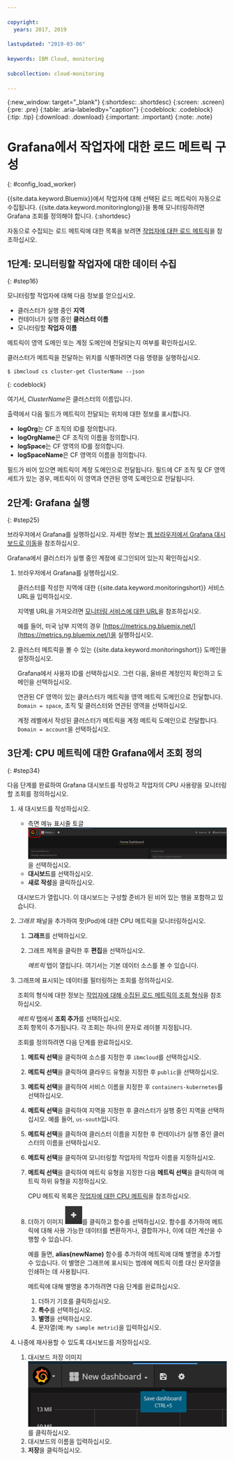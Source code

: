 ```yaml
---

copyright:
  years: 2017, 2019

lastupdated: "2019-03-06"

keywords: IBM Cloud, monitoring

subcollection: cloud-monitoring

---
```


{:new_window: target="_blank"}
{:shortdesc: .shortdesc}
{:screen: .screen}
{:pre: .pre}
{:table: .aria-labeledby="caption"}
{:codeblock: .codeblock}
{:tip: .tip}
{:download: .download}
{:important: .important}
{:note: .note}



# Grafana에서 작업자에 대한 로드 메트릭 구성
{: #config_load_worker}

{{site.data.keyword.Bluemix}}에서 작업자에 대해 선택된 로드 메트릭이 자동으로 수집됩니다. {{site.data.keyword.monitoringlong}}을 통해 모니터링하려면 Grafana 조회를 정의해야 합니다. 
{:shortdesc}

자동으로 수집되는 로드 메트릭에 대한 목록을 보려면 [작업자에 대한 로드 메트릭](/docs/services/cloud-monitoring/containers?topic=cloud-monitoring-monitoring_bmx_containers_ov#load_metrics_workers)을 참조하십시오.


## 1단계: 모니터링할 작업자에 대한 데이터 수집
{: #step16}

모니터링할 작업자에 대해 다음 정보를 얻으십시오.

* 클러스터가 실행 중인 **지역**
* 컨테이너가 실행 중인 **클러스터 이름** 
* 모니터링할 **작업자 이름** 

메트릭이 영역 도메인 또는 계정 도메인에 전달되는지 여부를 확인하십시오.

클러스터가 메트릭을 전달하는 위치를 식별하려면 다음 명령을 실행하십시오.

```
$ ibmcloud cs cluster-get ClusterName --json
```
{: codeblock}

여기서, *ClusterName*은 클러스터의 이름입니다.

출력에서 다음 필드가 메트릭이 전달되는 위치에 대한 정보를 표시합니다.

* **logOrg**는 CF 조직의 ID를 정의합니다.
* **logOrgName**은 CF 조직의 이름을 정의합니다.
* **logSpace**는 CF 영역의 ID를 정의합니다.
* **logSpaceName**은 CF 영역의 이름을 정의합니다.

필드가 비어 있으면 메트릭이 계정 도메인으로 전달됩니다.
필드에 CF 조직 및 CF 영역 세트가 있는 경우, 메트릭이 이 영역과 연관된 영역 도메인으로 전달됩니다.

## 2단계: Grafana 실행
{: #step25}

브라우저에서 Grafana를 실행하십시오. 자세한 정보는 [웹 브라우저에서 Grafana 대시보드로 이동](/docs/services/cloud-monitoring/grafana?topic=cloud-monitoring-navigating_grafana#launch_grafana_from_browser)을 참조하십시오.

Grafana에서 클러스터가 실행 중인 계정에 로그인되어 있는지 확인하십시오. 

1. 브라우저에서 Grafana를 실행하십시오. 

    클러스터를 작성한 지역에 대한 {{site.data.keyword.monitoringshort}} 서비스 URL을 입력하십시오. 
    
    지역별 URL을 가져오려면 [모니터링 서비스에 대한 URL](/docs/services/cloud-monitoring?topic=cloud-monitoring-monitoring_ov#region)을 참조하십시오.

    예를 들어, 미국 남부 지역의 경우 [https://metrics.ng.bluemix.net/](https://metrics.ng.bluemix.net/)을 실행하십시오.

2. 클러스터 메트릭을 볼 수 있는 {{site.data.keyword.monitoringshort}} 도메인을 설정하십시오.

    Grafana에서 사용자 ID를 선택하십시오. 그런 다음, 올바른 계정인지 확인하고 도메인을 선택하십시오.

    연관된 CF 영역이 있는 클러스터가 메트릭을 영역 메트릭 도메인으로 전달합니다. `Domain = space`, 조직 및 클러스터와 연관된 영역을 선택하십시오.

    계정 레벨에서 작성된 클러스터가 메트릭을 계정 메트릭 도메인으로 전달합니다. `Domain = account`을 선택하십시오.



## 3단계: CPU 메트릭에 대한 Grafana에서 조회 정의
{: #step34}

다음 단계를 완료하여 Grafana 대시보드를 작성하고 작업자의 CPU 사용량을 모니터링할 조회를 정의하십시오.

1. 새 대시보드를 작성하십시오.

    * 측면 메뉴 표시줄 토글 ![Grafana 측면 메뉴 표시줄](images/grafana_settings.gif "Grafana 측면 메뉴 표시줄")을 선택하십시오.
    * **대시보드**를 선택하십시오.
    * **새로 작성**을 클릭하십시오.

    대시보드가 열립니다. 이 대시보드는 구성할 준비가 된 비어 있는 행을 포함하고 있습니다.

2. *그래프* 패널을 추가하여 팟(Pod)에 대한 CPU 메트릭을 모니터링하십시오.

    1. **그래프**를 선택하십시오.

    2. 그래프 제목을 클릭한 후 **편집**을 선택하십시오.

        *메트릭* 탭이 열립니다. 여기서는 기본 데이터 소스를 볼 수 있습니다.

3. 그래프에 표시되는 데이터를 필터링하는 조회를 정의하십시오. 

    조회의 형식에 대한 정보는 [작업자에 대해 수집된 로드 메트릭의 조회 형식](/docs/services/cloud-monitoring/reference?topic=cloud-monitoring-metrics_format_containers#load_workers)을 참조하십시오.

    *메트릭* 탭에서 **조회 추가**를 선택하십시오. <br>조회 항목이 추가됩니다. 각 조회는 하나의 문자로 레이블 지정됩니다.
	
	조회를 정의하려면 다음 단계를 완료하십시오.

    1. **메트릭 선택**을 클릭하여 소스를 지정한 후 `ibmcloud`를 선택하십시오.
    
    2. **메트릭 선택**을 클릭하여 클라우드 유형을 지정한 후 `public`을 선택하십시오.
    
    3. **메트릭 선택**을 클릭하여 서비스 이름을 지정한 후 `containers-kubernetes`를 선택하십시오.
	
    4. **메트릭 선택**을 클릭하여 지역을 지정한 후 클러스터가 실행 중인 지역을 선택하십시오. 예를 들어, `us-south`입니다.
    
    5. **메트릭 선택**을 클릭하여 클러스터 이름을 지정한 후 컨테이너가 실행 중인 클러스터의 이름을 선택하십시오.
		
	6. **메트릭 선택**을 클릭하여 모니터링할 작업자의 작업자 이름을 지정하십시오.
	
	7. **메트릭 선택**을 클릭하여 메트릭 유형을 지정한 다음 **메트릭 선택**을 클릭하여 메트릭 하위 유형을 지정하십시오.
	
	    CPU 메트릭 목록은 [작업자에 대한 CPU 메트릭](/docs/services/cloud-monitoring/containers?topic=cloud-monitoring-monitoring_bmx_containers_ov#load_metrics_workers)을 참조하십시오.
	
	10. 더하기 이미지 ![추가 아이콘](images/grafana_plus_image.gif "더하기 이미지")를 클릭하고 함수를 선택하십시오. 함수를 추가하여 메트릭에 대해 사용 가능한 데이터를 변환하거나, 결합하거나, 이에 대한 계산을 수행할 수 있습니다.

        예를 들면, **alias(newName)** 함수를 추가하여 메트릭에 대해 별명을 추가할 수 있습니다. 이 별명은 그래프에 표시되는 범례에 메트릭 이름 대신 문자열을 인쇄하는 데 사용됩니다.

        메트릭에 대해 별명을 추가하려면 다음 단계를 완료하십시오.

        1. 더하기 기호를 클릭하십시오.
        2. **특수**를 선택하십시오.
        3. **별명**을 선택하십시오.
        4. 문자열(예: `My sample metric`)을 입력하십시오.

4. 나중에 재사용할 수 있도록 대시보드를 저장하십시오.

    1. 대시보드 저장 이미지 ![대시보드 저장 이미지](images/grafana_save_dashboard.gif "대시보드 저장 이미지")를 클릭하십시오.
    2. 대시보드의 이름을 입력하십시오.
    3. **저장**을 클릭하십시오.

